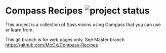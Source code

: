 # Compass Recipes ![project status](http://stillmaintained.com/MoOx/Compass-Recipes.png) #

This project is a collection of Sass mixins using Compass that you can use or learn from.

This git branch is for web pages only.
See Master branch https://github.com/MoOx/Compass-Recipes